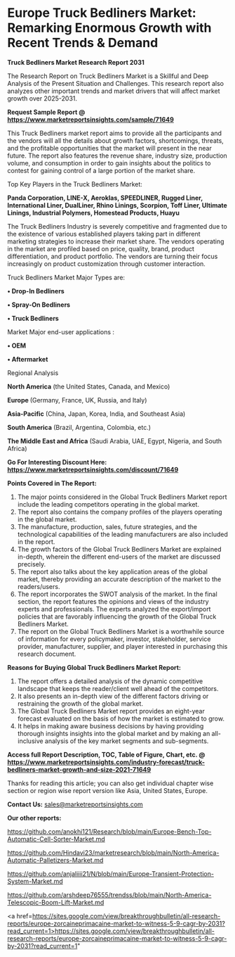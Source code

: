 # Europe Truck Bedliners Market: Remarking Enormous Growth with Recent Trends & Demand

<strong>Truck Bedliners Market Research Report 2031</strong>

The Research Report on Truck Bedliners Market is a Skillful and Deep Analysis of the Present Situation and Challenges. This research report also analyzes other important trends and market drivers that will affect market growth over 2025-2031.

<strong>Request Sample Report @ <a href=https://www.marketreportsinsights.com/sample/71649>https://www.marketreportsinsights.com/sample/71649</a></strong>

This Truck Bedliners market report aims to provide all the participants and the vendors will all the details about growth factors, shortcomings, threats, and the profitable opportunities that the market will present in the near future. The report also features the revenue share, industry size, production volume, and consumption in order to gain insights about the politics to contest for gaining control of a large portion of the market share.

Top Key Players in the Truck Bedliners Market:

<strong>Panda Corporation, LINE-X, Aeroklas, SPEEDLINER, Rugged Liner, International Liner, DualLiner, Rhino Linings, Scorpion, Toff Liner, Ultimate Linings, Industrial Polymers, Homestead Products, Huayu</strong>

The Truck Bedliners Industry is severely competitive and fragmented due to the existence of various established players taking part in different marketing strategies to increase their market share. The vendors operating in the market are profiled based on price, quality, brand, product differentiation, and product portfolio. The vendors are turning their focus increasingly on product customization through customer interaction.

Truck Bedliners Market Major Types are:

<strong>• Drop-In Bedliners

• Spray-On Bedliners

• Truck Bedliners</strong>

Market Major end-user applications :

<strong>• OEM

• Aftermarket</strong>

Regional Analysis

</u><strong><b>North America</b></strong> (the United States, Canada, and Mexico)

<strong><b>Europe </b></strong>(Germany, France, UK, Russia, and Italy)

<strong><b>Asia-Pacific</b></strong> (China, Japan, Korea, India, and Southeast Asia)

<strong><b>South America</b></strong> (Brazil, Argentina, Colombia, etc.)

<strong><b>The Middle East and Africa</b></strong> (Saudi Arabia, UAE, Egypt, Nigeria, and South Africa)

<strong>Go For Interesting Discount Here: <a href=https://www.marketreportsinsights.com/discount/71649>https://www.marketreportsinsights.com/discount/71649</a></strong>

<strong>Points Covered in The Report:</strong>
<ol>
  <li>The major points considered in the Global Truck Bedliners Market report include the leading competitors operating in the global market.</li>
  <li>The report also contains the company profiles of the players operating in the global market.</li>
  <li>The manufacture, production, sales, future strategies, and the technological capabilities of the leading manufacturers are also included in the report.</li>
  <li>The growth factors of the Global Truck Bedliners Market are explained in-depth, wherein the different end-users of the market are discussed precisely.</li>
  <li>The report also talks about the key application areas of the global market, thereby providing an accurate description of the market to the readers/users.</li>
  <li>The report incorporates the SWOT analysis of the market. In the final section, the report features the opinions and views of the industry experts and professionals. The experts analyzed the export/import policies that are favorably influencing the growth of the Global Truck Bedliners Market.</li>
  <li>The report on the Global Truck Bedliners Market is a worthwhile source of information for every policymaker, investor, stakeholder, service provider, manufacturer, supplier, and player interested in purchasing this research document.</li>
</ol>
<strong>Reasons for Buying Global Truck Bedliners Market Report:</strong>

<ol>
  <li>The report offers a detailed analysis of the dynamic competitive landscape that keeps the reader/client well ahead of the competitors.</li>
  <li>It also presents an in-depth view of the different factors driving or restraining the growth of the global market.</li>
  <li>The Global Truck Bedliners Market report provides an eight-year forecast evaluated on the basis of how the market is estimated to grow.</li>
  <li>It helps in making aware business decisions by having providing thorough insights insights into the global market and by making an all-inclusive analysis of the key market segments and sub-segments.</li>
</ol>
<strong>Access full Report Description, TOC, Table of Figure, Chart, etc. @ <a href=https://www.marketreportsinsights.com/industry-forecast/truck-bedliners-market-growth-and-size-2021-71649>https://www.marketreportsinsights.com/industry-forecast/truck-bedliners-market-growth-and-size-2021-71649</a></strong>


Thanks for reading this article; you can also get individual chapter wise section or region wise report version like Asia, United States, Europe.

<strong>Contact Us:</strong>
sales@marketreportsinsights.com

<strong>Our other reports:</strong>

<a href=https://github.com/anokhi121/Research/blob/main/Europe-Bench-Top-Automatic-Cell-Sorter-Market.md>https://github.com/anokhi121/Research/blob/main/Europe-Bench-Top-Automatic-Cell-Sorter-Market.md</a>

<a href=https://github.com/Hindavi23/marketresearch/blob/main/North-America-Automatic-Palletizers-Market.md>https://github.com/Hindavi23/marketresearch/blob/main/North-America-Automatic-Palletizers-Market.md</a>

<a href=https://github.com/anjaliiii21/N/blob/main/Europe-Transient-Protection-System-Market.md>https://github.com/anjaliiii21/N/blob/main/Europe-Transient-Protection-System-Market.md</a>

<a href=https://github.com/arshdeep76555/trendss/blob/main/North-America-Telescopic-Boom-Lift-Market.md>https://github.com/arshdeep76555/trendss/blob/main/North-America-Telescopic-Boom-Lift-Market.md</a>

<a href=https://sites.google.com/view/breakthroughbulletin/all-research-reports/europe-zorcaineprimacaine-market-to-witness-5-9-cagr-by-2031?read_current=1>https://sites.google.com/view/breakthroughbulletin/all-research-reports/europe-zorcaineprimacaine-market-to-witness-5-9-cagr-by-2031?read_current=1</a>"
